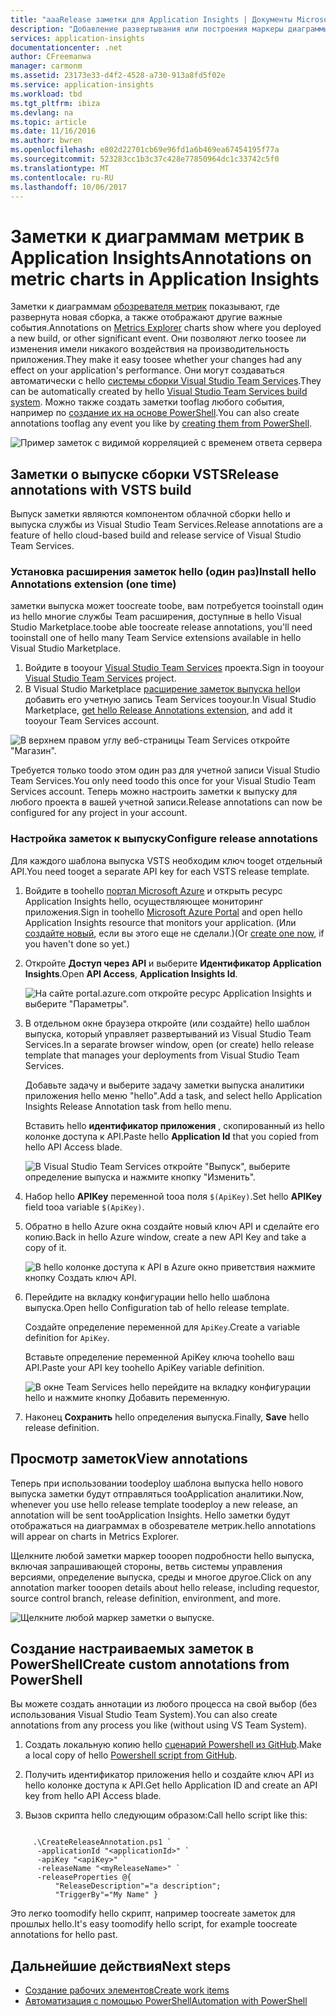 ```yaml
---
title: "aaaRelease заметки для Application Insights | Документы Microsoft"
description: "Добавление развертывания или построения маркеры диаграммы обозревателя метрик tooyour в Application Insights."
services: application-insights
documentationcenter: .net
author: CFreemanwa
manager: carmonm
ms.assetid: 23173e33-d4f2-4528-a730-913a8fd5f02e
ms.service: application-insights
ms.workload: tbd
ms.tgt_pltfrm: ibiza
ms.devlang: na
ms.topic: article
ms.date: 11/16/2016
ms.author: bwren
ms.openlocfilehash: e802d22701cb69e96fd1a6b469ea67454195f77a
ms.sourcegitcommit: 523283cc1b3c37c428e77850964dc1c33742c5f0
ms.translationtype: MT
ms.contentlocale: ru-RU
ms.lasthandoff: 10/06/2017
---
```

# <a name="annotations-on-metric-charts-in-application-insights"></a><span data-ttu-id="86dd6-103">Заметки к диаграммам метрик в Application Insights</span><span class="sxs-lookup"><span data-stu-id="86dd6-103">Annotations on metric charts in Application Insights</span></span>
<span data-ttu-id="86dd6-104">Заметки к диаграммам [обозревателя метрик](app-insights-metrics-explorer.md) показывают, где развернута новая сборка, а также отображают другие важные события.</span><span class="sxs-lookup"><span data-stu-id="86dd6-104">Annotations on [Metrics Explorer](app-insights-metrics-explorer.md) charts show where you deployed a new build, or other significant event.</span></span> <span data-ttu-id="86dd6-105">Они позволяют легко toosee ли изменения имели никакого воздействия на производительность приложения.</span><span class="sxs-lookup"><span data-stu-id="86dd6-105">They make it easy toosee whether your changes had any effect on your application's performance.</span></span> <span data-ttu-id="86dd6-106">Они могут создаваться автоматически с hello [системы сборки Visual Studio Team Services](https://www.visualstudio.com/en-us/get-started/build/build-your-app-vs).</span><span class="sxs-lookup"><span data-stu-id="86dd6-106">They can be automatically created by hello [Visual Studio Team Services build system](https://www.visualstudio.com/en-us/get-started/build/build-your-app-vs).</span></span> <span data-ttu-id="86dd6-107">Можно также создать заметки tooflag любого события, например по [создание их на основе PowerShell](#create-annotations-from-powershell).</span><span class="sxs-lookup"><span data-stu-id="86dd6-107">You can also create annotations tooflag any event you like by [creating them from PowerShell](#create-annotations-from-powershell).</span></span>

![Пример заметок с видимой корреляцией с временем ответа сервера](./media/app-insights-annotations/00.png)



## <a name="release-annotations-with-vsts-build"></a><span data-ttu-id="86dd6-109">Заметки о выпуске сборки VSTS</span><span class="sxs-lookup"><span data-stu-id="86dd6-109">Release annotations with VSTS build</span></span>

<span data-ttu-id="86dd6-110">Выпуск заметки являются компонентом облачной сборки hello и выпуска службы из Visual Studio Team Services.</span><span class="sxs-lookup"><span data-stu-id="86dd6-110">Release annotations are a feature of hello cloud-based build and release service of Visual Studio Team Services.</span></span> 

### <a name="install-hello-annotations-extension-one-time"></a><span data-ttu-id="86dd6-111">Установка расширения заметок hello (один раз)</span><span class="sxs-lookup"><span data-stu-id="86dd6-111">Install hello Annotations extension (one time)</span></span>
<span data-ttu-id="86dd6-112">заметки выпуска может toocreate toobe, вам потребуется tooinstall один из hello многие службы Team расширения, доступные в hello Visual Studio Marketplace.</span><span class="sxs-lookup"><span data-stu-id="86dd6-112">toobe able toocreate release annotations, you'll need tooinstall one of hello many Team Service extensions available in hello Visual Studio Marketplace.</span></span>

1. <span data-ttu-id="86dd6-113">Войдите в tooyour [Visual Studio Team Services](https://www.visualstudio.com/en-us/get-started/setup/sign-up-for-visual-studio-online) проекта.</span><span class="sxs-lookup"><span data-stu-id="86dd6-113">Sign in tooyour [Visual Studio Team Services](https://www.visualstudio.com/en-us/get-started/setup/sign-up-for-visual-studio-online) project.</span></span>
2. <span data-ttu-id="86dd6-114">В Visual Studio Marketplace [расширение заметок выпуска hello](https://marketplace.visualstudio.com/items/ms-appinsights.appinsightsreleaseannotations)и добавить его учетную запись Team Services tooyour.</span><span class="sxs-lookup"><span data-stu-id="86dd6-114">In Visual Studio Marketplace, [get hello Release Annotations extension](https://marketplace.visualstudio.com/items/ms-appinsights.appinsightsreleaseannotations), and add it tooyour Team Services account.</span></span>

![В верхнем правом углу веб-страницы Team Services откройте "Магазин".](./media/app-insights-annotations/10.png)

<span data-ttu-id="86dd6-117">Требуется только toodo этом один раз для учетной записи Visual Studio Team Services.</span><span class="sxs-lookup"><span data-stu-id="86dd6-117">You only need toodo this once for your Visual Studio Team Services account.</span></span> <span data-ttu-id="86dd6-118">Теперь можно настроить заметки к выпуску для любого проекта в вашей учетной записи.</span><span class="sxs-lookup"><span data-stu-id="86dd6-118">Release annotations can now be configured for any project in your account.</span></span> 

### <a name="configure-release-annotations"></a><span data-ttu-id="86dd6-119">Настройка заметок к выпуску</span><span class="sxs-lookup"><span data-stu-id="86dd6-119">Configure release annotations</span></span>

<span data-ttu-id="86dd6-120">Для каждого шаблона выпуска VSTS необходим ключ tooget отдельный API.</span><span class="sxs-lookup"><span data-stu-id="86dd6-120">You need tooget a separate API key for each VSTS release template.</span></span>

1. <span data-ttu-id="86dd6-121">Войдите в toohello [портал Microsoft Azure](https://portal.azure.com) и открыть ресурс Application Insights hello, осуществляющее мониторинг приложения.</span><span class="sxs-lookup"><span data-stu-id="86dd6-121">Sign in toohello [Microsoft Azure Portal](https://portal.azure.com) and open hello Application Insights resource that monitors your application.</span></span> <span data-ttu-id="86dd6-122">(Или [создайте новый](app-insights-overview.md), если вы этого еще не сделали.)</span><span class="sxs-lookup"><span data-stu-id="86dd6-122">(Or [create one now](app-insights-overview.md), if you haven't done so yet.)</span></span>
2. <span data-ttu-id="86dd6-123">Откройте **Доступ через API** и выберите **Идентификатор Application Insights**.</span><span class="sxs-lookup"><span data-stu-id="86dd6-123">Open **API Access**,  **Application Insights Id**.</span></span>
   
    ![На сайте portal.azure.com откройте ресурс Application Insights и выберите "Параметры".](./media/app-insights-annotations/20.png)

4. <span data-ttu-id="86dd6-127">В отдельном окне браузера откройте (или создайте) hello шаблон выпуска, который управляет развертываний из Visual Studio Team Services.</span><span class="sxs-lookup"><span data-stu-id="86dd6-127">In a separate browser window, open (or create) hello release template that manages your deployments from Visual Studio Team Services.</span></span> 
   
    <span data-ttu-id="86dd6-128">Добавьте задачу и выберите задачу заметки выпуска аналитики приложения hello меню "hello".</span><span class="sxs-lookup"><span data-stu-id="86dd6-128">Add a task, and select hello Application Insights Release Annotation task from hello menu.</span></span>
   
    <span data-ttu-id="86dd6-129">Вставить hello **идентификатор приложения** , скопированный из hello колонке доступа к API.</span><span class="sxs-lookup"><span data-stu-id="86dd6-129">Paste hello **Application Id** that you copied from hello API Access blade.</span></span>
   
    ![В Visual Studio Team Services откройте "Выпуск", выберите определение выпуска и нажмите кнопку "Изменить".](./media/app-insights-annotations/30.png)
4. <span data-ttu-id="86dd6-133">Набор hello **APIKey** переменной tooa поля `$(ApiKey)`.</span><span class="sxs-lookup"><span data-stu-id="86dd6-133">Set hello **APIKey** field tooa variable `$(ApiKey)`.</span></span>

5. <span data-ttu-id="86dd6-134">Обратно в hello Azure окна создайте новый ключ API и сделайте его копию.</span><span class="sxs-lookup"><span data-stu-id="86dd6-134">Back in hello Azure window, create a new API Key and take a copy of it.</span></span>
   
    ![В hello колонке доступа к API в Azure окно приветствия нажмите кнопку Создать ключ API.](./media/app-insights-annotations/40.png)

6. <span data-ttu-id="86dd6-138">Перейдите на вкладку конфигурации hello hello шаблона выпуска.</span><span class="sxs-lookup"><span data-stu-id="86dd6-138">Open hello Configuration tab of hello release template.</span></span>
   
    <span data-ttu-id="86dd6-139">Создайте определение переменной для `ApiKey`.</span><span class="sxs-lookup"><span data-stu-id="86dd6-139">Create a variable definition for `ApiKey`.</span></span>
   
    <span data-ttu-id="86dd6-140">Вставьте определение переменной ApiKey ключа toohello ваш API.</span><span class="sxs-lookup"><span data-stu-id="86dd6-140">Paste your API key toohello ApiKey variable definition.</span></span>
   
    ![В окне Team Services hello перейдите на вкладку конфигурации hello и нажмите кнопку Добавить переменную.](./media/app-insights-annotations/50.png)
7. <span data-ttu-id="86dd6-143">Наконец **Сохранить** hello определения выпуска.</span><span class="sxs-lookup"><span data-stu-id="86dd6-143">Finally, **Save** hello release definition.</span></span>


## <a name="view-annotations"></a><span data-ttu-id="86dd6-144">Просмотр заметок</span><span class="sxs-lookup"><span data-stu-id="86dd6-144">View annotations</span></span>
<span data-ttu-id="86dd6-145">Теперь при использовании toodeploy шаблона выпуска hello нового выпуска заметки будут отправляться tooApplication аналитики.</span><span class="sxs-lookup"><span data-stu-id="86dd6-145">Now, whenever you use hello release template toodeploy a new release, an annotation will be sent tooApplication Insights.</span></span> <span data-ttu-id="86dd6-146">Hello заметки будут отображаться на диаграммах в обозревателе метрик.</span><span class="sxs-lookup"><span data-stu-id="86dd6-146">hello annotations will appear on charts in Metrics Explorer.</span></span>

<span data-ttu-id="86dd6-147">Щелкните любой заметки маркер tooopen подробности hello выпуска, включая запрашивающей стороны, ветвь системы управления версиями, определение выпуска, среды и многое другое.</span><span class="sxs-lookup"><span data-stu-id="86dd6-147">Click on any annotation marker tooopen details about hello release, including requestor, source control branch, release definition, environment, and more.</span></span>

![Щелкните любой маркер заметки о выпуске.](./media/app-insights-annotations/60.png)

## <a name="create-custom-annotations-from-powershell"></a><span data-ttu-id="86dd6-149">Создание настраиваемых заметок в PowerShell</span><span class="sxs-lookup"><span data-stu-id="86dd6-149">Create custom annotations from PowerShell</span></span>
<span data-ttu-id="86dd6-150">Вы можете создать аннотации из любого процесса на свой выбор (без использования Visual Studio Team System).</span><span class="sxs-lookup"><span data-stu-id="86dd6-150">You can also create annotations from any process you like (without using VS Team System).</span></span> 


1. <span data-ttu-id="86dd6-151">Создать локальную копию hello [сценарий Powershell из GitHub](https://github.com/Microsoft/ApplicationInsights-Home/blob/master/API/CreateReleaseAnnotation.ps1).</span><span class="sxs-lookup"><span data-stu-id="86dd6-151">Make a local copy of hello [Powershell script from GitHub](https://github.com/Microsoft/ApplicationInsights-Home/blob/master/API/CreateReleaseAnnotation.ps1).</span></span>

2. <span data-ttu-id="86dd6-152">Получить идентификатор приложения hello и создайте ключ API из hello колонке доступа к API.</span><span class="sxs-lookup"><span data-stu-id="86dd6-152">Get hello Application ID and create an API key from hello API Access blade.</span></span>

3. <span data-ttu-id="86dd6-153">Вызов скрипта hello следующим образом:</span><span class="sxs-lookup"><span data-stu-id="86dd6-153">Call hello script like this:</span></span>

```PS

     .\CreateReleaseAnnotation.ps1 `
      -applicationId "<applicationId>" `
      -apiKey "<apiKey>" `
      -releaseName "<myReleaseName>" `
      -releaseProperties @{
          "ReleaseDescription"="a description";
          "TriggerBy"="My Name" }
```

<span data-ttu-id="86dd6-154">Это легко toomodify hello скрипт, например toocreate заметок для прошлых hello.</span><span class="sxs-lookup"><span data-stu-id="86dd6-154">It's easy toomodify hello script, for example toocreate annotations for hello past.</span></span>

## <a name="next-steps"></a><span data-ttu-id="86dd6-155">Дальнейшие действия</span><span class="sxs-lookup"><span data-stu-id="86dd6-155">Next steps</span></span>

* [<span data-ttu-id="86dd6-156">Создание рабочих элементов</span><span class="sxs-lookup"><span data-stu-id="86dd6-156">Create work items</span></span>](app-insights-diagnostic-search.md#create-work-item)
* [<span data-ttu-id="86dd6-157">Автоматизация с помощью PowerShell</span><span class="sxs-lookup"><span data-stu-id="86dd6-157">Automation with PowerShell</span></span>](app-insights-powershell.md)
